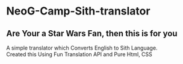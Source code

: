 # NeoG-Camp-Sith-translator
<h2>Are Your a Star Wars Fan, then this is for you</h2>
A simple translator which Converts English to Sith Language.
</br>
Created this Using Fun Translation API and Pure Html, CSS
